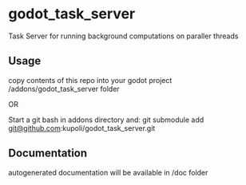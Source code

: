 # godot_task_server
Task Server for running background computations on paraller threads

## Usage
copy contents of this repo into your godot project /addons/godot_task_server folder

OR

Start a git bash in addons directory and:
  git submodule add git@github.com:kupoli/godot_task_server.git

## Documentation

autogenerated documentation will be available in /doc folder
